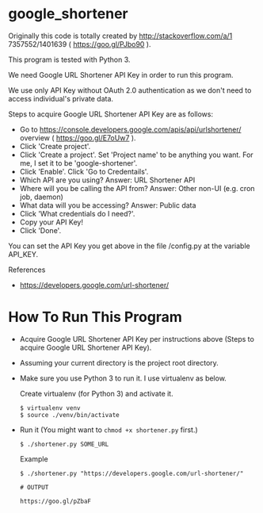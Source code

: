 # google_shortener

Originally this code is totally created by http://stackoverflow.com/a/1
7357552/1401639 ( https://goo.gl/PJbo90 ).

This program is tested with Python 3.

We need Google URL Shortener API Key in order to run this program.

We use only API Key without OAuth 2.0 authentication as we don't need
to access individual's private data.

Steps to acquire Google URL Shortener API Key are as follows:
  - Go to https://console.developers.google.com/apis/api/urlshortener/
    overview ( https://goo.gl/E7oUw7 ).
  - Click 'Create project'.
  - Click 'Create a project'.  Set 'Project name' to be anything you
    want.  For me, I set it to be 'google-shortener'.
  - Click 'Enable'.  Click 'Go to Credentails'.
  - Which API are you using?
    Answer: URL Shortener API
  - Where will you be calling the API from?
    Answer: Other non-UI (e.g. cron job, daemon)
  - What data will you be accessing?
    Answer: Public data
  - Click 'What credentials do I need?'.
  - Copy your API Key!
  - Click 'Done'.

You can set the API Key you get above in the file /config.py at the
variable API_KEY.

References
  - https://developers.google.com/url-shortener/

# How To Run This Program

- Acquire Google URL Shortener API Key per instructions above
  (Steps to acquire Google URL Shortener API Key).

- Assuming your current directory is the project root directory.

- Make sure you use Python 3 to run it.  I use virtualenv as below.

  Create virtualenv (for Python 3) and activate it.

  ~~~
  $ virtualenv venv
  $ source ./venv/bin/activate
  ~~~

- Run it (You might want to `chmod +x shortener.py` first.)

  ~~~
  $ ./shortener.py SOME_URL
  ~~~

  Example

  ~~~
  $ ./shortener.py "https://developers.google.com/url-shortener/"

  # OUTPUT

  https://goo.gl/pZbaF
  ~~~


